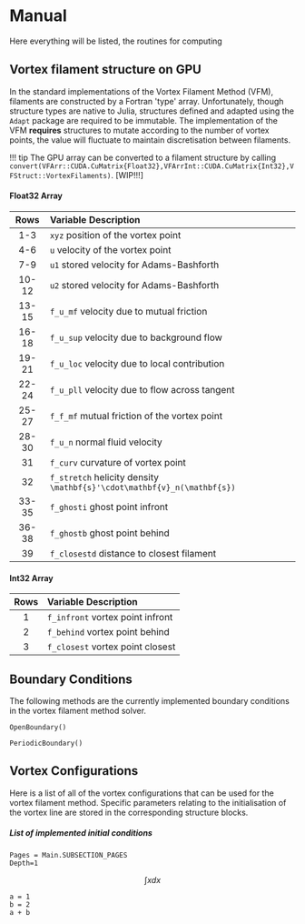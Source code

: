 # Manual

Here everything will be listed, the routines for computing 

## Vortex filament structure on GPU
In the standard implementations of the Vortex Filament Method (VFM), filaments are constructed by a Fortran 'type' array. Unfortunately, though structure types are native to Julia, structures defined and adapted using the `Adapt` package are required to be immutable. The implementation of the VFM **requires** structures to mutate according to the number of vortex points, the value will fluctuate to maintain discretisation between filaments. 

!!! tip
    The GPU array can be converted to a filament structure by calling `convert(VFArr::CUDA.CuMatrix{Float32},VFArrInt::CUDA.CuMatrix{Int32},VFStruct::VortexFilaments)`. [WIP!!!]

#### Float32 Array
| Rows |            Variable Description                            |
|:------:|:-------------------------------------------------------- |
| 1-3  | `xyz` position of the vortex point            |
| 4-6  | `u` velocity of the vortex point | 
| 7-9  |  `u1` stored velocity for Adams-Bashforth| 
| 10-12 |  `u2` stored velocity for Adams-Bashforth|
| 13-15 | `f_u_mf` velocity due to mutual friction |
| 16-18 | `f_u_sup` velocity due to background flow|
| 19-21 | `f_u_loc` velocity due to local contribution|
| 22-24 | `f_u_pll` velocity due to flow across tangent|
| 25-27 | `f_f_mf` mutual friction of the vortex point|
| 28-30 | `f_u_n` normal fluid velocity |
| 31 | `f_curv` curvature of vortex point |
| 32 | `f_stretch` helicity density ``\mathbf{s}'\cdot\mathbf{v}_n(\mathbf{s})``|
| 33-35 | `f_ghosti` ghost point infront |
| 36-38 | `f_ghostb` ghost point behind  |
| 39    | `f_closestd` distance to closest filament|

#### Int32 Array
| Rows |            Variable Description                            |
|:------:|:-------------------------------------------------------- |
| 1  | `f_infront` vortex point infront            |
| 2  | `f_behind` vortex point behind   |       
| 3  | `f_closest` vortex point closest |



## Boundary Conditions
The following methods are the currently implemented boundary conditions in the vortex filament method solver.

```@docs
OpenBoundary()
```

```@docs
PeriodicBoundary()
```



## Vortex Configurations

Here is a list of all of the vortex configurations that can be used for the vortex filament method. Specific parameters relating to the initialisation of the vortex line are stored in the corresponding structure blocks.

##### List of implemented initial conditions
```@contents
Pages = Main.SUBSECTION_PAGES
Depth=1
```
```math
\int x dx
```

```@example 1
a = 1
b = 2
a + b
```
